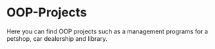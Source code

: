 # OOP-Projects
Here you can find OOP projects such as a management programs for a petshop, car dealership and library.
